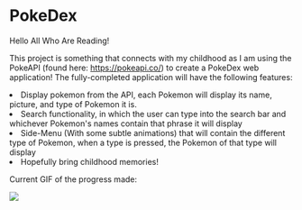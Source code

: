 # PokeDex

Hello All Who Are Reading!

This project is something that connects with my childhood as I am using the PokeAPI (found here: https://pokeapi.co/) to create a PokeDex web application! The fully-completed
application will have the following features:
<li>Display pokemon from the API, each Pokemon will display its name, picture, and type of Pokemon it is.</li>
<li>Search functionality, in which the user can type into the search bar and whichever Pokemon's names contain that phrase it will display</li>
<li>Side-Menu (With some subtle animations) that will contain the different type of Pokemon, when a type is pressed, the Pokemon of that type will display</li>
<li>Hopefully bring childhood memories!</li>

Current GIF of the progress made:

<img src="https://github.com/JohanDelao/pokeDex/blob/main/pokeApplicationGIF.gif">
